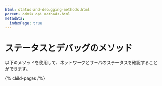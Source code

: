 ```yaml
---
html: status-and-debugging-methods.html
parent: admin-api-methods.html
metadata:
  indexPage: true
---
```

# ステータスとデバッグのメソッド

以下のメソッドを使用して、ネットワークとサーバのステータスを確認することができます。


{% child-pages /%}
